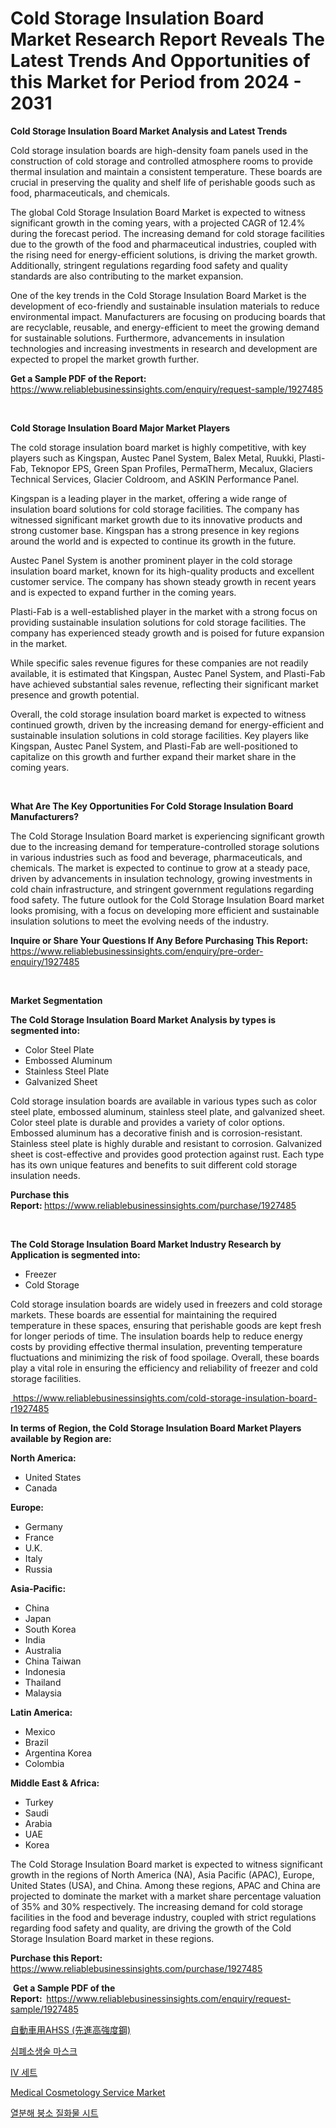 <p><h1>Cold Storage Insulation Board Market Research Report Reveals The Latest Trends And Opportunities of this Market for Period from 2024 - 2031</h1></p><p><strong>Cold Storage Insulation Board Market Analysis and Latest Trends</strong></p>
<p><p>Cold storage insulation boards are high-density foam panels used in the construction of cold storage and controlled atmosphere rooms to provide thermal insulation and maintain a consistent temperature. These boards are crucial in preserving the quality and shelf life of perishable goods such as food, pharmaceuticals, and chemicals.</p><p>The global Cold Storage Insulation Board Market is expected to witness significant growth in the coming years, with a projected CAGR of 12.4% during the forecast period. The increasing demand for cold storage facilities due to the growth of the food and pharmaceutical industries, coupled with the rising need for energy-efficient solutions, is driving the market growth. Additionally, stringent regulations regarding food safety and quality standards are also contributing to the market expansion.</p><p>One of the key trends in the Cold Storage Insulation Board Market is the development of eco-friendly and sustainable insulation materials to reduce environmental impact. Manufacturers are focusing on producing boards that are recyclable, reusable, and energy-efficient to meet the growing demand for sustainable solutions. Furthermore, advancements in insulation technologies and increasing investments in research and development are expected to propel the market growth further.</p></p>
<p><strong>Get a Sample PDF of the Report:&nbsp;</strong> <a href="https://www.reliablebusinessinsights.com/enquiry/request-sample/1927485">https://www.reliablebusinessinsights.com/enquiry/request-sample/1927485</a></p>
<p>&nbsp;</p>
<p><strong>Cold Storage Insulation Board Major Market Players</strong></p>
<p><p>The cold storage insulation board market is highly competitive, with key players such as Kingspan, Austec Panel System, Balex Metal, Ruukki, Plasti-Fab, Teknopor EPS, Green Span Profiles, PermaTherm, Mecalux, Glaciers Technical Services, Glacier Coldroom, and ASKIN Performance Panel.</p><p>Kingspan is a leading player in the market, offering a wide range of insulation board solutions for cold storage facilities. The company has witnessed significant market growth due to its innovative products and strong customer base. Kingspan has a strong presence in key regions around the world and is expected to continue its growth in the future.</p><p>Austec Panel System is another prominent player in the cold storage insulation board market, known for its high-quality products and excellent customer service. The company has shown steady growth in recent years and is expected to expand further in the coming years.</p><p>Plasti-Fab is a well-established player in the market with a strong focus on providing sustainable insulation solutions for cold storage facilities. The company has experienced steady growth and is poised for future expansion in the market.</p><p>While specific sales revenue figures for these companies are not readily available, it is estimated that Kingspan, Austec Panel System, and Plasti-Fab have achieved substantial sales revenue, reflecting their significant market presence and growth potential.</p><p>Overall, the cold storage insulation board market is expected to witness continued growth, driven by the increasing demand for energy-efficient and sustainable insulation solutions in cold storage facilities. Key players like Kingspan, Austec Panel System, and Plasti-Fab are well-positioned to capitalize on this growth and further expand their market share in the coming years.</p></p>
<p>&nbsp;</p>
<p><strong>What Are The Key Opportunities For Cold Storage Insulation Board Manufacturers?</strong></p>
<p><p>The Cold Storage Insulation Board market is experiencing significant growth due to the increasing demand for temperature-controlled storage solutions in various industries such as food and beverage, pharmaceuticals, and chemicals. The market is expected to continue to grow at a steady pace, driven by advancements in insulation technology, growing investments in cold chain infrastructure, and stringent government regulations regarding food safety. The future outlook for the Cold Storage Insulation Board market looks promising, with a focus on developing more efficient and sustainable insulation solutions to meet the evolving needs of the industry.</p></p>
<p><strong>Inquire or Share Your Questions If Any Before Purchasing This Report:</strong> <a href="https://www.reliablebusinessinsights.com/enquiry/pre-order-enquiry/1927485">https://www.reliablebusinessinsights.com/enquiry/pre-order-enquiry/1927485</a></p>
<p>&nbsp;</p>
<p><strong>Market Segmentation</strong></p>
<p><strong>The Cold Storage Insulation Board Market Analysis by types is segmented into:</strong></p>
<p><ul><li>Color Steel Plate</li><li>Embossed Aluminum</li><li>Stainless Steel Plate</li><li>Galvanized Sheet</li></ul></p>
<p><p>Cold storage insulation boards are available in various types such as color steel plate, embossed aluminum, stainless steel plate, and galvanized sheet. Color steel plate is durable and provides a variety of color options. Embossed aluminum has a decorative finish and is corrosion-resistant. Stainless steel plate is highly durable and resistant to corrosion. Galvanized sheet is cost-effective and provides good protection against rust. Each type has its own unique features and benefits to suit different cold storage insulation needs.</p></p>
<p><strong>Purchase this Report:&nbsp;</strong><a href="https://www.reliablebusinessinsights.com/purchase/1927485">https://www.reliablebusinessinsights.com/purchase/1927485</a></p>
<p>&nbsp;</p>
<p><strong>The Cold Storage Insulation Board Market Industry Research by Application is segmented into:</strong></p>
<p><ul><li>Freezer</li><li>Cold Storage</li></ul></p>
<p><p>Cold storage insulation boards are widely used in freezers and cold storage markets. These boards are essential for maintaining the required temperature in these spaces, ensuring that perishable goods are kept fresh for longer periods of time. The insulation boards help to reduce energy costs by providing effective thermal insulation, preventing temperature fluctuations and minimizing the risk of food spoilage. Overall, these boards play a vital role in ensuring the efficiency and reliability of freezer and cold storage facilities.</p></p>
<p><a href="https://www.reliablebusinessinsights.com/cold-storage-insulation-board-r1927485">&nbsp;https://www.reliablebusinessinsights.com/cold-storage-insulation-board-r1927485</a></p>
<p><strong>In terms of Region, the Cold Storage Insulation Board Market Players available by Region are:</strong></p>
<p>
    <p> <strong> North America: </strong>
        <ul>
            <li>United States</li>
            <li>Canada</li>
        </ul>
        </p> 
    <p> <strong> Europe: </strong>
        <ul>
            <li>Germany</li>
            <li>France</li>
            <li>U.K.</li>
            <li>Italy</li>
            <li>Russia</li>
        </ul>
        </p> 
    <p> <strong> Asia-Pacific: </strong>
        <ul>
            <li>China</li>
            <li>Japan</li>
            <li>South Korea</li>
            <li>India</li>
            <li>Australia</li>
            <li>China Taiwan</li>
            <li>Indonesia</li>
            <li>Thailand</li>
            <li>Malaysia</li>
        </ul>
        </p> 
    <p> <strong> Latin America: </strong>
        <ul>
            <li>Mexico</li>
            <li>Brazil</li>
            <li>Argentina Korea</li>
            <li>Colombia</li>
        </ul>
        </p> 
    <p> <strong> Middle East & Africa: </strong>
        <ul>
            <li>Turkey</li>
            <li>Saudi</li>
            <li>Arabia</li>
            <li>UAE</li>
            <li>Korea</li>
        </ul>
    </p>
    </p>
<p><p>The Cold Storage Insulation Board market is expected to witness significant growth in the regions of North America (NA), Asia Pacific (APAC), Europe, United States (USA), and China. Among these regions, APAC and China are projected to dominate the market with a market share percentage valuation of 35% and 30% respectively. The increasing demand for cold storage facilities in the food and beverage industry, coupled with strict regulations regarding food safety and quality, are driving the growth of the Cold Storage Insulation Board market in these regions.</p></p>
<p><strong>Purchase this Report: </strong><a href="https://www.reliablebusinessinsights.com/purchase/1927485">https://www.reliablebusinessinsights.com/purchase/1927485</a></p>
<p>&nbsp;<strong>Get a Sample PDF of the Report:&nbsp;&nbsp;</strong><a href="https://www.reliablebusinessinsights.com/enquiry/request-sample/1927485">https://www.reliablebusinessinsights.com/enquiry/request-sample/1927485</a></p>
<p><strong></strong></p>
<p><p><a href="https://medium.com/@kyaorris56456/%E8%87%AA%E5%8B%95%E8%BB%8Aahss-%E9%AB%98%E5%BC%B7%E5%BA%A6%E9%8B%BC-%E5%B8%82%E5%A0%B4%E3%81%AB%E6%B7%B1%E3%81%8F%E7%AA%81%E5%85%A5-%E3%83%88%E3%83%AC%E3%83%B3%E3%83%89-%E5%B8%82%E5%A0%B4%E3%82%BB%E3%82%B0%E3%83%A1%E3%83%B3%E3%83%86%E3%83%BC%E3%82%B7%E3%83%A7%E3%83%B3-%E7%AB%B6%E4%BA%89%E5%88%86%E6%9E%90-f9d0fe473d59">自動車用AHSS (先進高強度鋼)</a></p><p><a href="https://github.com/sougarounis/Market-Research-Report-List-4/blob/main/1700446125314.md">심폐소생술 마스크</a></p><p><a href="https://github.com/johneahan44556754/Market-Research-Report-List-1/blob/main/3365217125313.md">IV 세트</a></p><p><a href="https://github.com/rahu1506/Market-Research-Report-List-4/blob/main/medical-cosmetology-service-market.md">Medical Cosmetology Service Market</a></p><p><a href="https://medium.com/@mdemon697/%EC%97%B4%EB%B6%84%ED%95%B4-%EB%B6%95%EC%86%8C-%EC%A7%88%EC%86%8C-%EC%8B%9C%ED%8A%B8-%EC%8B%9C%EC%9E%A5-%EC%98%88%EC%B8%A1-%EC%8B%9C%EC%9E%A5-%ED%8A%B8%EB%A0%8C%EB%93%9C-%EB%B0%8F-%EC%98%81%ED%96%A5-%EB%B6%84%EC%84%9D-2024-2031-7e50c1ed4b51">열분해 붕소 질화물 시트</a></p></p>
